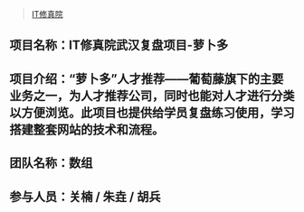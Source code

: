 > [IT修真院](http://www.jnshu.com/home)
## 项目名称：IT修真院武汉复盘项目-萝卜多
## 项目介绍：“萝卜多”人才推荐——葡萄藤旗下的主要业务之一，为人才推荐公司，同时也能对人才进行分类以方便浏览。此项目也提供给学员复盘练习使用，学习搭建整套网站的技术和流程。
## 团队名称：数组
## 参与人员：关楠 / 朱垚 / 胡兵